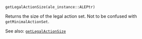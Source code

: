```
getLegalActionSize(ale_instance::ALEPtr)
```

Returns the size of the legal action set. Not to be confused with `getMinimalActionSet`.

See also: [`getLegalActionSize`](@ref)

